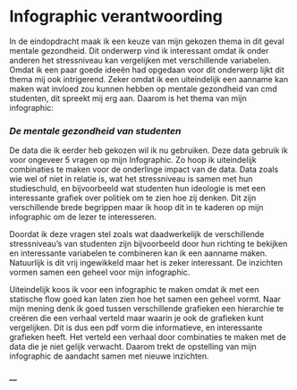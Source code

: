 # Infographic verantwoording

In de eindopdracht maak ik een keuze van mijn gekozen thema in dit geval mentale gezondheid. Dit onderwerp vind ik interessant omdat ik onder anderen het stressniveau kan vergelijken met verschillende variabelen. Omdat ik een paar goede ideeën had opgedaan voor dit onderwerp lijkt dit thema mij ook  intrigerend. Zeker omdat ik een uiteindelijk een aanname kan maken wat invloed zou kunnen hebben op mentale gezondheid van cmd studenten, dit spreekt mij erg aan. Daarom is het thema van mijn infographic: 

### _**De mentale gezondheid van studenten**_

De data die ik eerder heb gekozen wil ik nu gebruiken. Deze data gebruik ik voor ongeveer 5 vragen op mijn Infographic. Zo hoop ik uiteindelijk combinaties te maken voor de onderlinge impact van de data. Data zoals wie wel of niet in relatie is, wat het stressniveau is samen met hun studieschuld, en bijvoorbeeld wat studenten hun ideologie is met een interessante grafiek over politiek om te zien hoe zij denken. Dit zijn verschillende brede begrippen maar ik hoop dit in te kaderen op mijn infographic om de lezer te interesseren. 

Doordat ik deze vragen stel zoals wat daadwerkelijk de verschillende stressniveau’s van studenten zijn bijvoorbeeld door hun richting te bekijken en interessante variabelen te combineren kan ik een aanname maken. Natuurlijk is dit vrij ingewikkeld maar het is zeker interessant. De inzichten vormen samen een geheel voor mijn infographic. 

Uiteindelijk koos ik voor een infographic te maken omdat ik met een statische flow goed kan laten zien hoe het samen een geheel vormt. Naar mijn mening denk ik goed tussen verschillende grafieken een hierarchie te creëren die een verhaal verteld maar waarin je ook de grafieken kunt vergelijken. Dit is dus een pdf vorm   die informatieve, en interessante grafieken heeft. Het verteld een verhaal door combinaties te maken met de data die je niet gelijk verwacht. Daarom trekt de opstelling van mijn infographic de aandacht samen met nieuwe inzichten. 

#### \_\_

